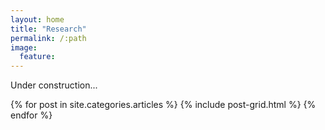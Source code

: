 ```yaml
---
layout: home
title: "Research"
permalink: /:path
image:
  feature:
---
```




Under construction...

<div class="tiles">
{% for post in site.categories.articles %}
  {% include post-grid.html %}
{% endfor %}
</div><!-- /.tiles -->


